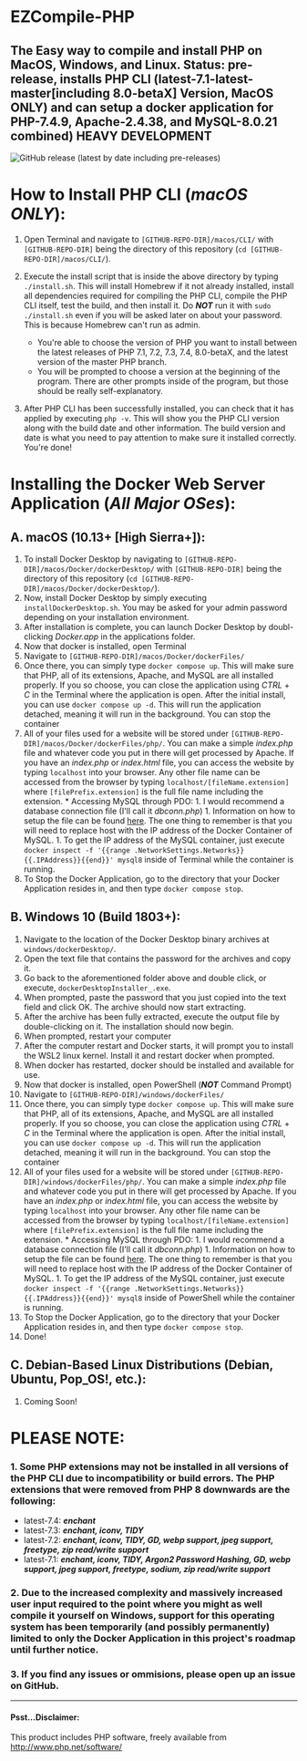 # EZCompile-PHP
## The Easy way to compile and install PHP on MacOS, Windows, and Linux. Status: pre-release, installs PHP CLI (latest-7.1-latest-master[including 8.0-betaX] Version, MacOS ONLY) and can setup a docker application for PHP-7.4.9, Apache-2.4.38, and MySQL-8.0.21 combined) HEAVY DEVELOPMENT

![GitHub release (latest by date including pre-releases)](https://img.shields.io/github/v/release/one-and-only/EZCompile-PHP?color=yellow&include_prereleases&label=latest)
# How to Install PHP CLI (*macOS ONLY*):
   1. Open Terminal and navigate to ```[GITHUB-REPO-DIR]/macos/CLI/``` with ```[GITHUB-REPO-DIR]``` being the directory of this repository (```cd [GITHUB-REPO-DIR]/macos/CLI/```).
   1. Execute the install script that is inside the above directory by typing ```./install.sh```. This will install Homebrew if it not already installed, install all dependencies required for compiling the PHP CLI, compile the PHP CLI itself, test the build, and then install it. Do ***NOT*** run it with ```sudo ./install.sh``` even if you will be asked later on about your password. This is because Homebrew can't run as admin.
  
      * You're able to choose the version of PHP you want to install between the latest releases of PHP 7.1, 7.2, 7.3, 7.4, 8.0-betaX, and the latest version of the master PHP branch.
      * You will be prompted to choose a version at the beginning of the program. There are other prompts inside of the program, but those should be really self-explanatory.
   1. After PHP CLI has been successfully installed, you can check that it has applied by executing ```php -v```. This will show you the PHP CLI version along with the build date and other information. The build version and date is what you need to pay attention to make sure it installed correctly. You're done!
# Installing the Docker Web Server Application (*All Major OSes*):
   ## A. macOS (10.13+ [High Sierra+]):
   1. To install Docker Desktop by navigating to ```[GITHUB-REPO-DIR]/macos/Docker/dockerDesktop/``` with ```[GITHUB-REPO-DIR]``` being the directory of this repository (```cd [GITHUB-REPO-DIR]/macos/Docker/dockerDesktop/```).
   1. Now, install Docker Desktop by simply executing ```installDockerDesktop.sh```. You may be asked for your admin password depending on your installation environment. 
   1. After installation is complete, you can launch Docker Desktop by doubl-clicking *Docker.app* in the applications folder.
   1. Now that docker is installed, open Terminal
   1. Navigate to ```[GITHUB-REPO-DIR]/macos/Docker/dockerFiles/```
   1. Once there, you can simply type ```docker compose up```. This will make sure that PHP, all of its extensions, Apache, and MySQL are all installed properly. If you so choose, you can close the application using *CTRL* + *C* in the Terminal where the application is open. After the initial install, you can use ```docker compose up -d```. This will run the application detached, meaning it will run in the background. You can stop the container
   1. All of your files used for a website will be stored under ```[GITHUB-REPO-DIR]/macos/Docker/dockerFiles/php/```. You can make a simple *index.php* file and whatever code you put in there will get processed by Apache. If you have an *index.php* or *index.html* file, you can access the website by typing ```localhost``` into your browser. Any other file name can be accessed from the browser by typing ```localhost/[fileName.extension]``` where ```[filePrefix.extension]``` is the full file name including the extension.
    * Accessing MySQL through PDO:
     1. I would recommend a database connection file (I'll call it *dbconn.php*)
     1. Information on how to setup the file can be found [here](https://phpdelusions.net/pdo). The one thing to remember is that you will need to replace host with the IP address of the Docker Container of MySQL.
     1. To get the IP address of the MySQL container, just execute ```docker inspect -f '{{range .NetworkSettings.Networks}}{{.IPAddress}}{{end}}' mysql8``` inside of Terminal while the container is running.
   1. To Stop the Docker Application, go to the directory that your Docker Application resides in, and then type ```docker compose stop```.
   ## B. Windows 10 (Build 1803+):
   1. Navigate to the location of the Docker Desktop binary archives at ```windows/dockerDesktop/```. 
   1. Open the text file that contains the password for the archives and copy it.
   1. Go back to the aforementioned folder above and double click, or execute, ```dockerDesktopInstaller_.exe```.
   1. When prompted, paste the password that you just copied into the text field and click OK. The archive should now start extracting.
   1. After the archive has been fully extracted, execute the output file by double-clicking on it. The installation should now begin.
   1. When prompted, restart your computer
   1. After the computer restart and Docker starts, it will prompt you to install the WSL2 linux kernel. Install it and restart docker when prompted.
   1. When docker has restarted, docker should be installed and available for use.
   1. Now that docker is installed, open PowerShell (***NOT*** Command Prompt)
   1. Navigate to ```[GITHUB-REPO-DIR]/windows/dockerFiles/```
   1. Once there, you can simply type ```docker compose up```. This will make sure that PHP, all of its extensions, Apache, and MySQL are all installed properly. If you so choose, you can close the application using *CTRL* + *C* in the Terminal where the application is open. After the initial install, you can use ```docker compose up -d```. This will run the application detached, meaning it will run in the background. You can stop the container
   1. All of your files used for a website will be stored under ```[GITHUB-REPO-DIR]/windows/dockerFiles/php/```. You can make a simple *index.php* file and whatever code you put in there will get processed by Apache. If you have an *index.php* or *index.html* file, you can access the website by typing ```localhost``` into your browser. Any other file name can be accessed from the browser by typing ```localhost/[fileName.extension]``` where ```[filePrefix.extension]``` is the full file name including the extension.
    * Accessing MySQL through PDO:
     1. I would recommend a database connection file (I'll call it *dbconn.php*)
     1. Information on how to setup the file can be found [here](https://phpdelusions.net/pdo). The one thing to remember is that you will need to replace host with the IP address of the Docker Container of MySQL.
     1. To get the IP address of the MySQL container, just execute ```docker inspect -f '{{range .NetworkSettings.Networks}}{{.IPAddress}}{{end}}' mysql8``` inside of PowerShell while the container is running.
   1. To Stop the Docker Application, go to the directory that your Docker Application resides in, and then type ```docker compose stop```.
   1. Done!
   ## C. Debian-Based Linux Distributions (Debian, Ubuntu, Pop_OS!, etc.):
   1. Coming Soon!
# PLEASE NOTE:
### 1. Some PHP extensions may not be installed in all versions of the PHP CLI due to incompatibility or build errors. The PHP extensions that were removed from PHP 8 downwards are the following:
  * latest-7.4: ***enchant***
  * latest-7.3: ***enchant, iconv, TIDY***
  * latest-7.2: ***enchant, iconv, TIDY, GD, webp support, jpeg support, freetype, zip read/write support***
  * latest-7.1: ***enchant, iconv, TIDY, Argon2 Password Hashing, GD, webp support, jpeg support, freetype, sodium, zip read/write support***
  
### 2. Due to the increased complexity and massively increased user input required to the point where you might as well compile it yourself on Windows, support for this operating system has been temporarily (and possibly permanently) limited to only the Docker Application in this project's roadmap until further notice.

### 3. If you find any issues or ommisions, please open up an issue on GitHub.
---
#### Psst...Disclaimer:

This product includes PHP software, freely available from <http://www.php.net/software/>
